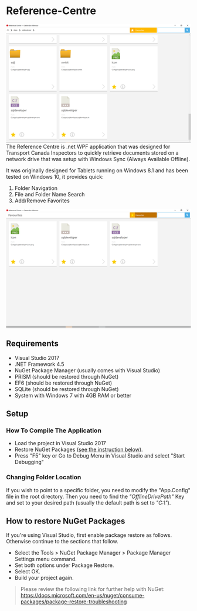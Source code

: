 # Reference-Centre
![Screenshot of Reference Centre](Reference%20Centre%20Screen%201.PNG?raw=true "Screenshot of Reference Centre")
The Reference Centre is .net WPF application that was designed for Transport Canada Inspectors to quickly retrieve documents stored on a network drive that was setup with Windows Sync (Always Available Offline). 


It was originally designed for Tablets running on Windows 8.1 and has been tested on Windows 10, it provides quick:

1. Folder Navigation
2. File and Folder Name Search
3. Add/Remove Favorites

![Screenshot of Reference Centre](Reference%20Centre%20Favourites%20Screen%202.PNG?raw=true "Screenshot of Reference Centre")

## Requirements
- Visual Studio 2017
- .NET Framework 4.5
- NuGet Package Manager (usually comes with Visual Studio)
- PRISM (should be restored through NuGet)
- EF6 (should be restored through NuGet)
- SQLite (should be restored through NuGet)
- System with Windows 7 with 4GB RAM or better

## Setup
### How To Compile The Application
- Load the project in Visual Studio 2017
- Restore NuGet Packages ([see the instruction below](#how-to-restore-nuget-pakcages)).
- Press "F5" key or Go to Debug Menu in Visual Studio and select "Start Debugging"

### Changing Folder Location
If you wish to point to a specific folder, you need to modify the "App.Config" file in the root directory.
Then you need to find the *"OfflineDrivePath"* Key and set to your desired path (usually the default path is set to *"C:\\"*).

## How to restore NuGet Packages
If you're using Visual Studio, first enable package restore as follows. Otherwise continue to the sections that follow.

* Select the Tools > NuGet Package Manager > Package Manager Settings menu command.
* Set both options under Package Restore.
* Select OK.
* Build your project again.
> Please review the following link for further help with NuGet:
https://docs.microsoft.com/en-us/nuget/consume-packages/package-restore-troubleshooting
